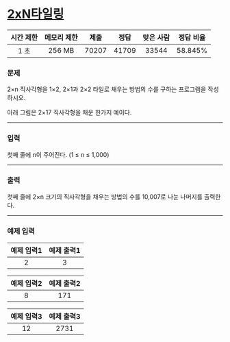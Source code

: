 # [2xN타일링](https://www.acmicpc.net/problem/11727)

<div align = center>

| 시간 제한 | 메모리 제한 | 제출  | 정답  | 맞은 사람 | 정답 비율 |
| :-------: | :---------: | :---: | :---: | :-------: | :-------: |
|   1 초    |   256 MB    | 70207 | 41709 |   33544   |  58.845%  |

</div>

### 문제

2×n 직사각형을 1×2, 2×1과 2×2 타일로 채우는 방법의 수를 구하는 프로그램을 작성하시오.

아래 그림은 2×17 직사각형을 채운 한가지 예이다.

---

### 입력

첫째 줄에 n이 주어진다. (1 ≤ n ≤ 1,000)

---

### 출력

첫째 줄에 2×n 크기의 직사각형을 채우는 방법의 수를 10,007로 나눈 나머지를 출력한다.

---

### 예제 입력

| 예제 입력1 | 예제 출력1 |
| :--------: | :--------: |
|     2      |     3      |

| 예제 입력2 | 예제 출력2 |
| :--------: | :--------: |
|     8      |    171     |

| 예제 입력3 | 예제 출력3 |
| :--------: | :--------: |
|     12     |    2731    |
